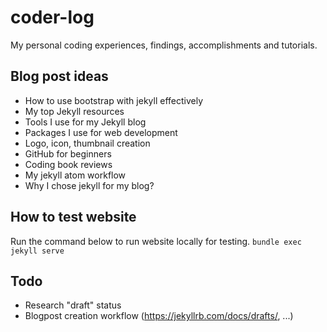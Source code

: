 # coder-log
My personal coding experiences, findings, accomplishments and tutorials.

## Blog post ideas
- How to use bootstrap with jekyll effectively
- My top Jekyll resources
- Tools I use for my Jekyll blog
- Packages I use for web development
- Logo, icon, thumbnail creation
- GitHub for beginners
- Coding book reviews
- My jekyll atom workflow
- Why I chose jekyll for my blog?

## How to test website
Run the command below to run website locally for testing.
`bundle exec jekyll serve`

## Todo
- Research "draft" status
- Blogpost creation workflow (https://jekyllrb.com/docs/drafts/, ...)
